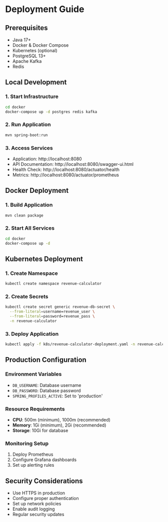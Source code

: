 # Deployment Guide

## Prerequisites
- Java 17+
- Docker & Docker Compose
- Kubernetes (optional)
- PostgreSQL 13+
- Apache Kafka
- Redis

## Local Development

### 1. Start Infrastructure
```bash
cd docker
docker-compose up -d postgres redis kafka
```

### 2. Run Application
```bash
mvn spring-boot:run
```

### 3. Access Services
- Application: http://localhost:8080
- API Documentation: http://localhost:8080/swagger-ui.html
- Health Check: http://localhost:8080/actuator/health
- Metrics: http://localhost:8080/actuator/prometheus

## Docker Deployment

### 1. Build Application
```bash
mvn clean package
```

### 2. Start All Services
```bash
cd docker
docker-compose up -d
```

## Kubernetes Deployment

### 1. Create Namespace
```bash
kubectl create namespace revenue-calculator
```

### 2. Create Secrets
```bash
kubectl create secret generic revenue-db-secret \
  --from-literal=username=revenue_user \
  --from-literal=password=revenue_pass \
  -n revenue-calculator
```

### 3. Deploy Application
```bash
kubectl apply -f k8s/revenue-calculator-deployment.yaml -n revenue-calculator
```

## Production Configuration

### Environment Variables
- `DB_USERNAME`: Database username
- `DB_PASSWORD`: Database password
- `SPRING_PROFILES_ACTIVE`: Set to 'production'

### Resource Requirements
- **CPU**: 500m (minimum), 1000m (recommended)
- **Memory**: 1Gi (minimum), 2Gi (recommended)
- **Storage**: 10Gi for database

### Monitoring Setup
1. Deploy Prometheus
2. Configure Grafana dashboards
3. Set up alerting rules

## Security Considerations
- Use HTTPS in production
- Configure proper authentication
- Set up network policies
- Enable audit logging
- Regular security updates